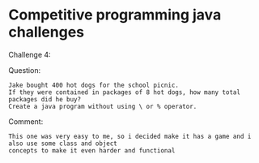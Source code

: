 # Competitive programming java challenges

Challenge 4:

Question:
	
	Jake bought 400 hot dogs for the school picnic.
	If they were contained in packages of 8 hot dogs, how many total packages did he buy?
	Create a java program without using \ or % operator.

Comment:
	
	This one was very easy to me, so i decided make it has a game and i also use some class and object 
	concepts to make it even harder and functional 